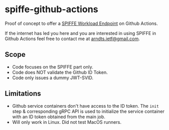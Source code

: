 # spiffe-github-actions

Proof of concept to offer a [SPIFFE Workload Endpoint](https://github.com/spiffe/spiffe/blob/main/standards/SPIFFE_Workload_Endpoint.md) on Github Actions.

If the internet has led you here and you are interested in using SPIFFE in Github Actions feel free to contact me at arndts.ietf@gmail.com.

## Scope

* Code focuses on the SPIFFE part only. 
* Code does NOT validate the Github ID Token.
* Code only issues a dummy JWT-SVID.

## Limitations

* Github service containers don't have access to the ID token. The `init` step & corresponding gRPC API is used to initialize the service container with an ID token obtained from the main job.
* Will only work in Linux. Did not test MacOS runners.